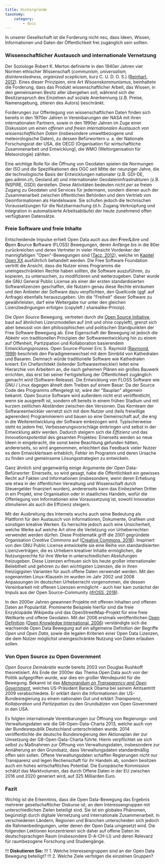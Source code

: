 ```yaml
---
title: Hintergründe
taxonomy:
    category:
        - docs
---
```


In unserer Gesellschaft ist die Forderung nicht neu, dass Ideen, Wissen, Informationen und Daten der Öffentlichkeit frei zugänglich sein sollten.

### Wissenschaftlicher Austausch und internationale Vernetzung

Der Soziologe Robert K. Merton definierte in den 1940er Jahren vier Normen ethischer Wissenschaft (*communism, universalism, disinterestedness, organized scepticism*, kurz C. U. D. O. S.)  ([Reinhart, 2012](../literatur#reinhart2012)). Eines dieser Prinzipien, eine Art *Wissenskommunismus*, beinhaltete die Forderung, dass das Produkt wissenschaftlicher Arbeit, das Wissen, in den gemeinsamen Besitz aller übergehen soll, während sich der Besitzanspruch des Einzelnen auf soziale Anerkennung (z.B. Preise, Namensgebung, zitieren des Autors) beschränkt.

Forderungen zur Offenlegung von wissenschaftlichen Daten finden sich bereits in den 1970er Jahren in Vereinbarungen der NASA mit ihren internationalen Partnern, sowie in den 1990er Jahren im Zuge einer Diskussion um einen *offenen und freien internationalen Austausch von wissenschaftlichen Daten* (insbesondere umweltbezogene und meteorologische Daten), zu dessen Befürwortern u. a. der Nationale Forschungsrat der USA, die OECD (Organisation für wirtschaftliche Zusammenarbeit und Entwicklung), die WMO (Weltorganisation für Meteorologie) zählten.

Eine wichtige Rolle für die Öffnung von Geodaten spielen die Normungen der ISO und die Spezifikationen des OGC seit Mitte der neunziger Jahre, die die technologische Basis der Entwicklungen nationaler (z.B. GDI-DE, geo.admin.ch, Geoland.at) und internationaler Geodateninfrastrukturen (z.B. INSPIRE, GSDI) darstellen. Diese Aktivitäten bedeuten nicht *per se* freien Zugang zu Geodaten und Services für jedermann, sondern dienen auch der Zusammenarbeit zwischen öffentlichen Behörden und dem Vertrieb von Geoinformationen als Handelsware. Sie schufen jedoch die technischen Voraussetzungen für die Nutzbarmachung (d.h. Zugang Verknüpfung und Integration in automatisierte Arbeitsabläufe) der heute zunehmend offen verfügbaren Datensätze.

### Freie Software und freie Inhalte

Entscheidende Impulse erhielt Open Data auch aus den **F**ree/**L**ibre und **O**pen **S**ource **S**oftware (FLOSS) Bewegungen, deren Anfänge bis in die 80er zurückreichen und deren Vertreter in vieler Hinsicht Vordenker der mannigfaltigen "Open"-Bewegungen sind ([Tacz, 2012](../literatur#tkacz2012open)), welche im [Kapitel Open XX](../../openx) ausführlich behandelt werden. Die Free Software Foundation vertritt die Ansicht, dass die Nutzer eines Programms die uneingeschränkten Rechte haben sollten, die Software auszuführen, zu kopieren, zu untersuchen, zu modifizieren und weiterzugeben. Daher wurde die GNU General Public License als einer der ersten standardisierten Softwarelizenzen geschaffen, die Nutzern genau diese Rechte einräumen und den Anbieter der Software dazu verpflichten, den Quellcode (ggf. auf Anfrage) ebenfalls herauszugeben. Um die "Freiheit" dieser Software zu gewährleisten, darf eine Weitergabe nur unter den gleichen Lizenzbedingungen erfolgen (copyleft / sharealike-Prinzip).

Die *Open Source* Bewegung, vertreten durch die [Open Source Initiative](https://opensource.org/), baut auf ähnlichen Lizenzmodellen auf (mit und ohne copyleft), grenzt sich aber bewusst von den philosophischen und politischen Standpunkten der Free Software Bewegung ab. Eine Eigenschaft der Bewegung ist jedoch die Abkehr von traditionellen Prinzipien der Softwareentwicklung hin zu einem auf Offenheit, Partizipation und Kollaboration basierendem Entwicklungsprozess. Open Source-Pionier Eric S. Raymold ([Raymond, 1999](../literatur#raymond1999cathedral)) beschrieb den Paradigmenwechsel mit dem Sinnbild von Kathedralen und Basaren. Demnach würde traditionelle Software wie Kathedralen kreiert: Ein Chefarchitekt (leitender Softwareentwickler) leitet eine Hierarchie von Arbeitern an, die nach geheimen Plänen ein großes Bauwerk errichten, das erst bei seiner Fertigstellung der Öffentlichkeit zugänglich gemacht wird (Software-Release). Die Entwicklung von FLOSS Software wie GNU / Linux dagegen ähnelt dem Treiben auf einem Basar: Da der Source Code des Programms offengelegt ist, wäre der "Bauplan" allgemein bekannt. Open Source Software wird außerdem nicht erst veröffentlicht, wenn sie ausgereift ist, sondern oft bereits in einem frühen Stadium und mit kurzem zeitlichen Abständen zwischen den Versionen. Das Kernteam der Softwareentwickler vernetzt sich mit dem Nutzer und (teils freiwillige agierenden) Programmierern und bauen so eine Gemeinschaft auf, die eng in die Weiterentwicklung der Software einbezogen wird. Typischerweise steht es jedem frei, Verbesserungsvorschläge einbringen und selbst in der Entwicklung aktiv werden. Dadurch steigern sich die *Effizienz* und das *Innovationspotential* des gesamten Projektes: Einerseits werden so neue Ideen in eingebracht, die sonst keine Beachtung gefunden hätten, andererseits, so wird angenommen, erleichtert das Feedback vieler Nutzer es dem Entwicklerteam erheblich, Fehler im Programm und deren Ursache zu finden und gemeinsame Lösungsstrategien zu entwickeln.

Ganz ähnlich sind gegenwärtig einige Argumente der Open Data-Befürworter: Einerseits, so wird gesagt, habe die Öffentlichkeit ein gewisses Recht auf Fakten und Informationen (insbesondere, wenn deren Erhebung wie etwa in der öffentlichen Verwaltung und Wissenschaft durch Steuergelder finanziert wurden), andererseits kann das Einbeziehen Dritter in ein Projekt, eine Organisation oder in staatliches Handeln, wofür die Offenlegung von Informationen eine Voraussetzung ist, sowohl Innovation stimulieren als auch die Effizienz steigern.

Mit der Ausbreitung des Internets wuchs auch seine Bedeutung als Plattform für den Austausch von Informationen, Dokumente, Grafiken und sonstigen kreative Werken. Es herrschte jedoch auch eine Unsicherheit, welche Werke auf welche Art ohne die Verletzung von Urheberrechten verwendet werden dürfen. Diese Problematik griff die 2001 gegründete Organisation *Creative Commons* auf ([Creative Commons, 2018](../literatur#cchistory)). Inspiriert von den GNU Public License entwickelte sie eine Reihe von standardisierten Lizenzverträgen, die es Urhebern kreativer Inhalte ermöglichen, die Nutzungsrechte für ihre Werke in unterschiedlichen Abstufungen freizugeben. Diese Lizenzen erfreuen sich bis heute großer internationaler Beliebtheit und gehören zu den wichtigsten Lizenzen, die in ihren freizügigsten Varianten für auch offene Daten verwendet werden. Mit den sogenannten Linux-Klauseln im wurden im Jahr 2002 und 2008 Anpassungen im deutschen Urheberrecht vorgenommen, die dessen Vereinbarkeit mit offenen Lizenzen ermöglicht - auch hier kam zunächst der Impuls aus der Open Source-Community ([ifrOSS, 2018](../literatur#ifross_recht)).

In den 2000er Jahren gewannen Projekte mit offenen Inhalten und offenen Daten an Popularität. Prominente Beispiele hierfür sind die freie Enzyklopädie Wikipedia und das OpenStreetMap-Projekt für eine freie Weltkarte und offene Geodaten. Mit der 2006 erstmals veröffentlichen [Open Definition](https://opendefinition.org/) ([Open Knowledge International, 2006](../literatur#knowledge2015open)) verständigte sich die wachsende Open Data Bewegung auf ein allgemeine Definition der Begriffe *Open* und *Open Data*, sowie die legalen Kriterien einer Open Data Lizenzen, die dem Nutzer möglichst uneingeschränkte Nutzung von Daten erlauben sollen.

### Von Open Source zu Open Government

*Open Source Demokratie* wurde bereits 2003 von Douglas Rushkoff theoretisiert. Als Ende der 2000er das Thema Open Data auch von der Politik aufgegriffen wurde, war dies ein großer Wendepunkt für die Bewegung. Bekannt ist das *[Memorandum on Transparency and Open Government](https://obamawhitehouse.archives.gov/the-press-office/transparency-and-open-government)*, welches US-Präsident Barack Obama bei seinem Amtsantritt 2009 verabschiedete. Er erklärt darin die Informationen der US-Bundesregierung zu einem nationalen Gut und erklärt *Transparenz*, *Kollaboration* und *Partizipation* zu den Grundsätzen von Open Government in den USA.

Es folgten internationale Vereinbarungen zur Öffnung von Regierungs- und Verwaltungsdaten wie die G8-Open-Data-Charta 2013, welche auch von der Bundesrepublik Deutschland unterschrieben wurde. 2014 veröffentlichte die deutsche Bundesregierung den Aktionsplan der zur Umsetzung der G8-Open-Data-Charta führte. Hierin verpflichtet sie sich selbst zu Maßnahmen zur Öffnung von Verwaltungsdaten, insbesondere zur Annäherung an den Grundsatz, dass Verwaltungsdaten standardmäßig offen sein sollen. Offene Verwaltungsdaten schaffen Regierungen nicht nur Transparenz und legen Rechenschaft für ihr Handeln ab, sondern besitzen auch ein hohes wirtschaftliches Potential. Die Europäische Kommission schätzt das Marktvolumen, das durch Offene Daten in der EU zwischen 2016 und 2020 generiert wird, auf 325 Milliarden Euro.

### Fazit
Wichtig ist die Erkenntnis, dass die Open Data-Bewegung das Ergebnis mehrerer gesellschaftlicher Diskurse ist, an dem Interessengruppen mit unterschiedlichen Zielen beteiligt sind. Sie ist ein globales Phänomen, begünstigt durch digitale Vernetzung und internationale Zusammenarbeit. In verschiedenen Ländern, Regionen und Branchen unterscheiden sich jedoch die Rahmenbedingungen, unter denen der Open Data umgesetzt wird. Die folgenden Lektionen konzentrieren sich daher auf offene Daten im deutschsprachigen Raum (insbesondere D-A-CH-LI) und deren Relevanz für raumbezogene Forschung und Studiengänge.


!!! **Diskutieren Sie:**
!!! 1. Welche Interessengruppen sind an der Open Data Bewegung beteiligt?
!!! 2. Welche Ziele verfolgen die einzelnen Gruppen?
